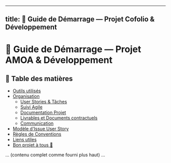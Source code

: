 
---
title: 📖 Guide de Démarrage — Projet Cofolio & Développement
---

# 📖 Guide de Démarrage — Projet AMOA & Développement

## 📌 Table des matières
- [Outils utilisés](#outils-utilisés)
- [Organisation](#organisation)
  - [User Stories & Tâches](#user-stories--tâches)
  - [Suivi Agile](#suivi-agile)
  - [Documentation Projet](#documentation-projet)
  - [Livrables et Documents contractuels](#livrables-et-documents-contractuels)
  - [Communication](#communication)
- [Modèle d'Issue User Story](#modèle-dissue-user-story)
- [Règles de Conventions](#règles-de-conventions)
- [Liens utiles](#liens-utiles)
- [Bon projet à tous 🚀](#bon-projet-à-tous-)

... (contenu complet comme fourni plus haut) ...
